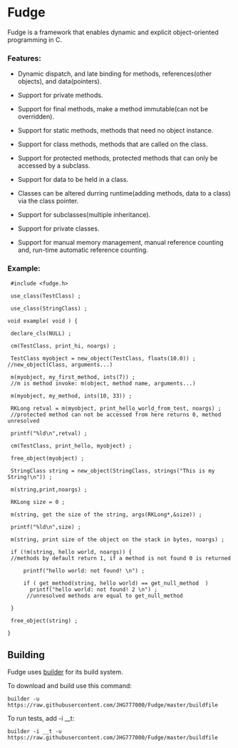 # Fudge

Fudge is a framework that enables dynamic and explicit object-oriented programming in C.

### Features:

* Dynamic dispatch, and late binding for methods, references(other objects), and data(pointers).

* Support for private methods.

* Support for final methods, make a method immutable(can not be overridden).

* Support for static methods, methods that need no object instance.

* Support for class methods, methods that are called on the class.

* Support for protected methods, protected methods that can only be accessed by a subclass.

* Support for data to be held in a class.

* Classes can be altered durring runtime(adding methods, data to a class) via the class pointer.

* Support for subclasses(multiple inheritance).

* Support for private classes.

* Support for manual memory management, manual reference counting and, run-time automatic reference counting.

### Example:

     #include <fudge.h>

     use_class(TestClass) ;

     use_class(StringClass) ;

    void example( void ) {
    
     declare_cls(NULL) ;
    
     cm(TestClass, print_hi, noargs) ;
    
     TestClass myobject = new_object(TestClass, floats(10.0)) ; //new_object(Class, arguments...)
    
     m(myobject, my_first_method, ints(7)) ; 
     //m is method invoke: m(object, method name, arguments...)
    
     m(myobject, my_method, ints(10, 33)) ;
    
     RKLong retval = m(myobject, print_hello_world_from_test, noargs) ; 
     //protected method can not be accessed from here returns 0, method unresolved
    
     printf("%ld\n",retval) ;
    
     cm(TestClass, print_hello, myobject) ;
    
     free_object(myobject) ;
    
     StringClass string = new_object(StringClass, strings("This is my String!\n")) ;
    
     m(string,print,noargs) ;
     
     RKLong size = 0 ;
    
     m(string, get the size of the string, args(RKLong*,&size)) ;
    
     printf("%ld\n",size) ;
    
     m(string, print size of the object on the stack in bytes, noargs) ;
    
     if (!m(string, hello world, noargs)) { 
     //methods by default return 1, if a method is not found 0 is returned
        
         printf("hello world: not found! \n") ;
        
         if ( get_method(string, hello world) == get_null_method  ) 
           printf("hello world: not found! 2 \n") ; 
          //unresolved methods are equal to get_null_method
        
     }
    
     free_object(string) ;

    }


## Building

Fudge uses [builder][1] for its build system.

[1]:https://github.com/JHG777000/builder

To download and build use this command:


	builder -u https://raw.githubusercontent.com/JHG777000/Fudge/master/buildfile
	
To run tests, add -i __t:

	builder -i __t -u https://raw.githubusercontent.com/JHG777000/Fudge/master/buildfile